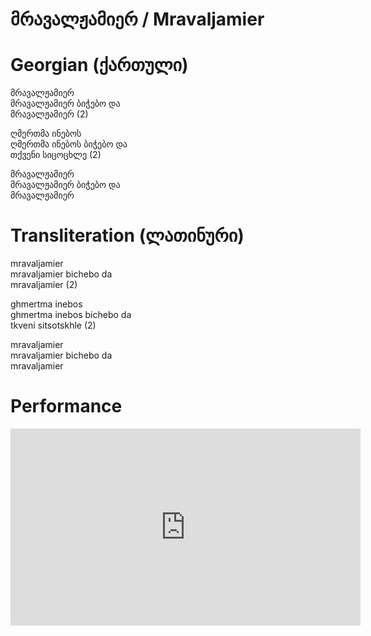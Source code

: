 # მრავალჟამიერ / Mravaljamier

# Georgian (ქართული)

მრავალჟამიერ  
მრავალჟამიერ ბიჭებო და  
მრავალჟამიერ (2)  

ღმერთმა ინებოს  
ღმერთმა ინებოს ბიჭებო და  
თქვენი სიცოცხლე (2)  

მრავალჟამიერ  
მრავალჟამიერ ბიჭებო და  
მრავალჟამიერ  

# Transliteration (ლათინური)

mravaljamier  
mravaljamier bichebo da  
mravaljamier (2)  

ghmertma inebos  
ghmertma inebos bichebo da  
tkveni sitsotskhle (2)  

mravaljamier  
mravaljamier bichebo da  
mravaljamier

# Performance

<iframe width="560" height="315" src="https://www.youtube.com/embed/lRHvguBaTmw" title="Mravaljamier - Georgian Traditional Toast Song" frameborder="0" allow="accelerometer; autoplay; clipboard-write; encrypted-media; gyroscope; picture-in-picture; web-share" allowfullscreen></iframe>
